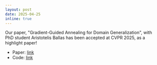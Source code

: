 ```yaml
---
layout: post
date: 2025-04-25
inline: true
---
```


Our paper, "Gradient-Guided Annealing for Domain Generalization", with PhD student Aristotelis Ballas has been accepted at CVPR 2025, as a highlight paper!

 - Paper: [link](https://arxiv.org/abs/2502.20162)
 - Code: [link](https://github.com/aristotelisballas/GGA)
